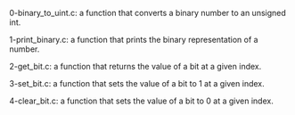 0-binary_to_uint.c: a function that converts a binary number to an unsigned int.

1-print_binary.c: a function that prints the binary representation of a number.

2-get_bit.c: a function that returns the value of a bit at a given index.

3-set_bit.c: a function that sets the value of a bit to 1 at a given index.

4-clear_bit.c: a function that sets the value of a bit to 0 at a given index.

